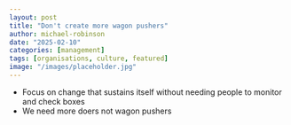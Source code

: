 ```yaml
---
layout: post
title: "Don't create more wagon pushers"
author: michael-robinson
date: "2025-02-10"
categories: [management]
tags: [organisations, culture, featured]
image: "/images/placeholder.jpg"
---
```


- Focus on change that sustains itself without needing people to monitor and check boxes
- We need more doers not wagon pushers